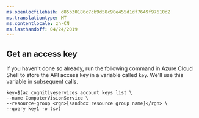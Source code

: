 ```yaml
---
ms.openlocfilehash: d85b30186c7cb9d58c90e455d1df7649f97610d2
ms.translationtype: MT
ms.contentlocale: zh-CN
ms.lasthandoff: 04/24/2019
---
```

## <a name="get-an-access-key"></a>Get an access key

If you haven't done so already, run the following command in Azure Cloud Shell to store the API access key in a variable called `key`. We'll use this variable in subsequent calls.

```azurecli
key=$(az cognitiveservices account keys list \
--name ComputerVisionService \
--resource-group <rgn>[sandbox resource group name]</rgn> \
--query key1 -o tsv)
```
